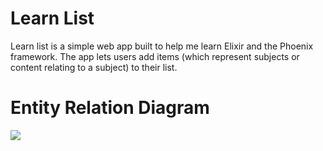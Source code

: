 # Learn List

Learn list is a simple web app built to help me learn Elixir and the Phoenix framework. The app lets users add items (which represent subjects or content relating to a subject) to their list.

# Entity Relation Diagram
<img src="https://cdn.discordapp.com/attachments/490220076163792896/653408326658293760/unknown.png"></img>
